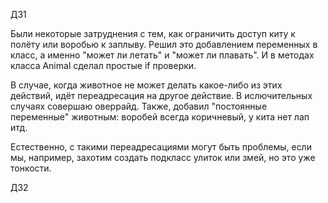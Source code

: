 ДЗ1

Были некоторые затруднения с тем, как ограничить доступ киту к полёту или воробью к заплыву.
Решил это добавлением переменных в класс, а именно "может ли летать" и "может ли плавать".
И в методах класса Animal сделал простые if проверки. 

В случае, когда животное не может делать какое-либо из этих действий, идёт переадресация на другое действие.
В ислючительных случаях совершаю оверрайд.
Также, добавил "постоянные переменные" животным: воробей всегда коричневый, у кита нет лап итд.

Естественно, с такими переадресациями могут быть проблемы, если мы, например, захотим создать подкласс улиток или змей, но это уже тонкости.

ДЗ2

